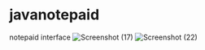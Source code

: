 # javanotepaid
notepaid interface
![Screenshot (17)](https://github.com/UjjwalGct/javanotepaid/assets/144089504/3e502147-0647-4f28-a97d-f4b6fab25bef)
![Screenshot (22)](https://github.com/UjjwalGct/javanotepaid/assets/144089504/256ee3fc-6275-44f3-b0bd-2e46a5a9f0fe)
